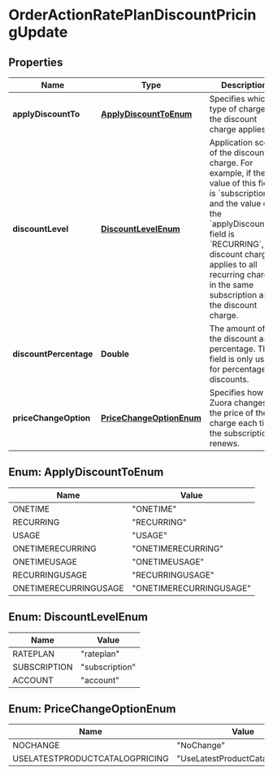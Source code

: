 

# OrderActionRatePlanDiscountPricingUpdate


## Properties

| Name | Type | Description | Notes |
|------------ | ------------- | ------------- | -------------|
|**applyDiscountTo** | [**ApplyDiscountToEnum**](#ApplyDiscountToEnum) | Specifies which type of charge the discount charge applies to.  |  [optional] |
|**discountLevel** | [**DiscountLevelEnum**](#DiscountLevelEnum) | Application scope of the discount charge. For example, if the value of this field is &#x60;subscription&#x60; and the value of the &#x60;applyDiscountTo&#x60; field is &#x60;RECURRING&#x60;, the discount charge applies to all recurring charges in the same subscription as the discount charge.  |  [optional] |
|**discountPercentage** | **Double** | The amount of the discount as a percentage. This field is only used for percentage discounts.  |  [optional] |
|**priceChangeOption** | [**PriceChangeOptionEnum**](#PriceChangeOptionEnum) | Specifies how Zuora changes the price of the charge each time the subscription renews.  |  [optional] |



## Enum: ApplyDiscountToEnum

| Name | Value |
|---- | -----|
| ONETIME | &quot;ONETIME&quot; |
| RECURRING | &quot;RECURRING&quot; |
| USAGE | &quot;USAGE&quot; |
| ONETIMERECURRING | &quot;ONETIMERECURRING&quot; |
| ONETIMEUSAGE | &quot;ONETIMEUSAGE&quot; |
| RECURRINGUSAGE | &quot;RECURRINGUSAGE&quot; |
| ONETIMERECURRINGUSAGE | &quot;ONETIMERECURRINGUSAGE&quot; |



## Enum: DiscountLevelEnum

| Name | Value |
|---- | -----|
| RATEPLAN | &quot;rateplan&quot; |
| SUBSCRIPTION | &quot;subscription&quot; |
| ACCOUNT | &quot;account&quot; |



## Enum: PriceChangeOptionEnum

| Name | Value |
|---- | -----|
| NOCHANGE | &quot;NoChange&quot; |
| USELATESTPRODUCTCATALOGPRICING | &quot;UseLatestProductCatalogPricing&quot; |



